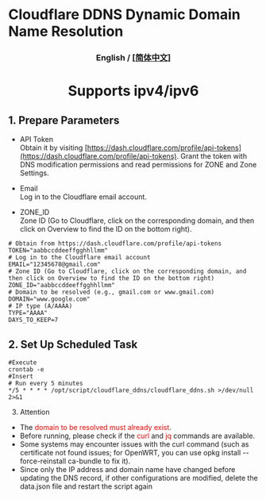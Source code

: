# Cloudflare DDNS Dynamic Domain Name Resolution

<h3  align="center"> English / <a href="./README_CN.md">[简体中文] </a><br></h3>


<h1 align="center"> 

Supports ipv4/ipv6<br>
</h1>

## 1. Prepare Parameters

- API Token<br>
  Obtain it by visiting [https://dash.cloudflare.com/profile/api-tokens](https://dash.cloudflare.com/profile/api-tokens).
  Grant the token with DNS modification permissions and read permissions for ZONE and Zone Settings.

- Email<br>
  Log in to the Cloudflare email account.

- ZONE_ID<br>
  Zone ID (Go to Cloudflare, click on the corresponding domain, and then click on Overview to find the ID on the bottom right).

```shell
# Obtain from https://dash.cloudflare.com/profile/api-tokens
TOKEN="aabbccddeeffgghhllmm"
# Log in to the Cloudflare email account
EMAIL="12345678@gmail.com"
# Zone ID (Go to Cloudflare, click on the corresponding domain, and then click on Overview to find the ID on the bottom right)
ZONE_ID="aabbccddeeffgghhllmm"
# Domain to be resolved (e.g., gmail.com or www.gmail.com)
DOMAIN="www.google.com"
# IP type (A/AAAA)
TYPE="AAAA"
DAYS_TO_KEEP=7
```

## 2. Set Up Scheduled Task
```shell
#Execute
crontab -e
#Insert
# Run every 5 minutes
*/5 * * * * /opt/script/cloudflare_ddns/cloudflare_ddns.sh >/dev/null 2>&1
```


3. Attention
- The <font color=red>domain to be resolved must already exist</font>.
- Before running, please check if the <font color=red>curl</font> and <font color=red>jq</font> commands are available.
- Some systems may encounter issues with the curl command (such as certificate not found issues; for OpenWRT, you can use opkg install --force-reinstall ca-bundle to fix it).
- Since only the IP address and domain name have changed before updating the DNS record, if other configurations are modified, delete the data.json file and restart the script again